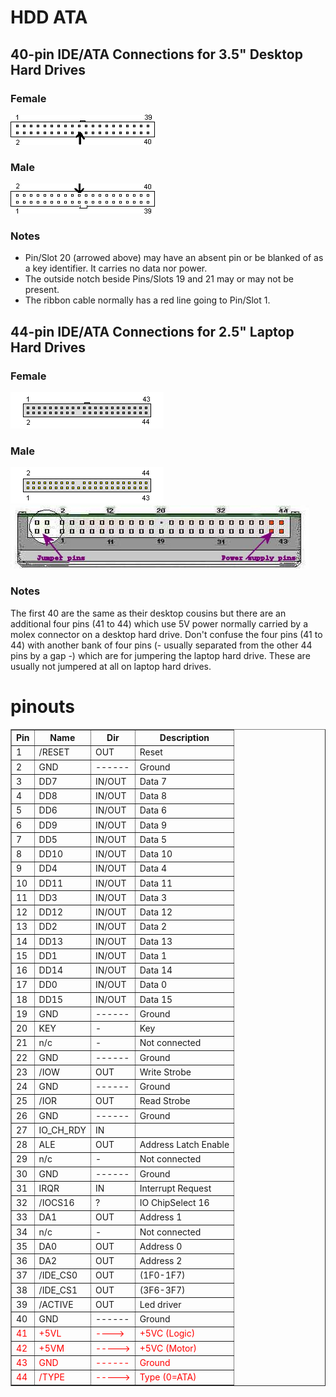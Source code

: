 # HDD ATA

## 40-pin IDE/ATA Connections for 3.5" Desktop Hard Drives

### Female
<img src="hdd-ata-cable-40pin-female.gif" />

### Male
<img src="hdd-ata-cable-40pin-male.gif" />

### Notes

* Pin/Slot 20 (arrowed above) may have an absent pin or be blanked of as a key identifier. It carries no data nor power.
* The outside notch beside Pins/Slots 19 and 21 may or may not be present.
* The ribbon cable normally has a red line going to Pin/Slot 1.


## 44-pin IDE/ATA Connections for 2.5" Laptop Hard Drives

### Female
<img src="hdd-ata-cable-44pin-female.gif" />

### Male
<img src="hdd-ata-cable-44pin-male.gif" />

<img src="hdd-ata-cable-44pin-jumpers.jpg" />

### Notes

The first 40 are the same as their desktop cousins but there are an additional four pins (41 to 44) which use 5V power normally carried by a molex connector on a desktop hard drive.
Don't confuse the four pins (41 to 44) with another bank of four pins (- usually separated from the other 44 pins by a gap -) which are for jumpering the laptop hard drive. These are usually not jumpered at all on laptop hard drives.


# pinouts

<table border="1">
  <tbody>
    <tr>
      <th>Pin</th>
      <th>Name</th>
      <th>Dir</th>
      <th>Description</th>
    </tr>
    <tr>
      <td>1</td>
      <td>/RESET</td>
      <td>OUT</td>
      <td>Reset</td>
    </tr>
    <tr>
      <td>2</td>
      <td>GND</td>
      <td>------</td>
      <td>Ground</td>
    </tr>
    <tr>
      <td>3</td>
      <td>DD7</td>
      <td>IN/OUT</td>
      <td>Data 7</td>
    </tr>
    <tr>
      <td>4</td>
      <td>DD8</td>
      <td>IN/OUT</td>
      <td>Data 8</td>
    </tr>
    <tr>
      <td>5</td>
      <td>DD6</td>
      <td>IN/OUT</td>
      <td>Data 6</td>
    </tr>
    <tr>
      <td>6</td>
      <td>DD9</td>
      <td>IN/OUT</td>
      <td>Data 9</td>
    </tr>
    <tr>
      <td>7</td>
      <td>DD5</td>
      <td>IN/OUT</td>
      <td>Data 5</td>
    </tr>
    <tr>
      <td>8</td>
      <td>DD10</td>
      <td>IN/OUT</td>
      <td>Data 10</td>
    </tr>
    <tr>
      <td>9</td>
      <td>DD4</td>
      <td>IN/OUT</td>
      <td>Data 4</td>
    </tr>
    <tr>
      <td>10</td>
      <td>DD11</td>
      <td>IN/OUT</td>
      <td>Data 11</td>
    </tr>
    <tr>
      <td>11</td>
      <td>DD3</td>
      <td>IN/OUT</td>
      <td>Data 3</td>
    </tr>
    <tr>
      <td>12</td>
      <td>DD12</td>
      <td>IN/OUT</td>
      <td>Data 12</td>
    </tr>
    <tr>
      <td>13</td>
      <td>DD2</td>
      <td>IN/OUT</td>
      <td>Data 2</td>
    </tr>
    <tr>
      <td>14</td>
      <td>DD13</td>
      <td>IN/OUT</td>
      <td>Data 13</td>
    </tr>
    <tr>
      <td>15</td>
      <td>DD1</td>
      <td>IN/OUT</td>
      <td>Data 1</td>
    </tr>
    <tr>
      <td>16</td>
      <td>DD14</td>
      <td>IN/OUT</td>
      <td>Data 14</td>
    </tr>
    <tr>
      <td>17</td>
      <td>DD0</td>
      <td>IN/OUT</td>
      <td>Data 0</td>
    </tr>
    <tr>
      <td>18</td>
      <td>DD15</td>
      <td>IN/OUT</td>
      <td>Data 15</td>
    </tr>
    <tr>
      <td>19</td>
      <td>GND</td>
      <td>------</td>
      <td>Ground</td>
    </tr>
    <tr>
      <td>20</td>
      <td>KEY</td>
      <td>-</td>
      <td>Key</td>
    </tr>
    <tr>
      <td>21</td>
      <td>n/c</td>
      <td>-</td>
      <td>Not connected</td>
    </tr>
    <tr>
      <td>22</td>
      <td>GND</td>
      <td>------</td>
      <td>Ground</td>
    </tr>
    <tr>
      <td>23</td>
      <td>/IOW</td>
      <td>OUT</td>
      <td>Write Strobe</td>
    </tr>
    <tr>
      <td>24</td>
      <td>GND</td>
      <td>------</td>
      <td>Ground</td>
    </tr>
    <tr>
      <td>25</td>
      <td>/IOR</td>
      <td>OUT</td>
      <td>Read Strobe</td>
    </tr>
    <tr>
      <td>26</td>
      <td>GND</td>
      <td>------</td>
      <td>Ground</td>
    </tr>
    <tr>
      <td>27</td>
      <td>IO_CH_RDY</td>
      <td>IN</td>
      <td>&nbsp;</td>
    </tr>
    <tr>
      <td>28</td>
      <td>ALE</td>
      <td>OUT</td>
      <td>Address Latch Enable</td>
    </tr>
    <tr>
      <td>29</td>
      <td>n/c</td>
      <td>-</td>
      <td>Not connected</td>
    </tr>
    <tr>
      <td>30</td>
      <td>GND</td>
      <td>------</td>
      <td>Ground</td>
    </tr>
    <tr>
      <td>31</td>
      <td>IRQR</td>
      <td>IN</td>
      <td>Interrupt Request</td>
    </tr>
    <tr>
      <td>32</td>
      <td>/IOCS16</td>
      <td>?</td>
      <td>IO ChipSelect 16</td>
    </tr>
    <tr>
      <td>33</td>
      <td>DA1</td>
      <td>OUT</td>
      <td>Address 1</td>
    </tr>
    <tr>
      <td>34</td>
      <td>n/c</td>
      <td>-</td>
      <td>Not connected</td>
    </tr>
    <tr>
      <td>35</td>
      <td>DA0</td>
      <td>OUT</td>
      <td>Address 0</td>
    </tr>
    <tr>
      <td>36</td>
      <td>DA2</td>
      <td>OUT</td>
      <td>Address 2</td>
    </tr>
    <tr>
      <td>37</td>
      <td>/IDE_CS0</td>
      <td>OUT</td>
      <td>(1F0-1F7)</td>
    </tr>
    <tr>
      <td>38</td>
      <td>/IDE_CS1</td>
      <td>OUT</td>
      <td>(3F6-3F7)</td>
    </tr>
    <tr>
      <td>39</td>
      <td>/ACTIVE</td>
      <td>OUT</td>
      <td>Led driver</td>
    </tr>
    <tr>
      <td>40</td>
      <td>GND</td>
      <td>------</td>
      <td>Ground</td>
    </tr>
    <tr>
      <td style="color: rgb(255, 0, 0);">41</td>
      <td style="color: rgb(255, 0, 0);">+5VL</td>
      <td style="color: rgb(255, 0, 0);">----&gt;</td>
      <td style="color: rgb(255, 0, 0);">+5VC (Logic)</td>
    </tr>
    <tr>
      <td style="color: rgb(255, 0, 0);">42</td>
      <td style="color: rgb(255, 0, 0);">+5VM</td>
      <td style="color: rgb(255, 0, 0);">-----&gt;</td>
      <td style="color: rgb(255, 0, 0);">+5VC (Motor)</td>
    </tr>
    <tr>
      <td style="color: rgb(255, 0, 0);">43</td>
      <td style="color: rgb(255, 0, 0);">GND</td>
      <td style="color: rgb(255, 0, 0);">------</td>
      <td style="color: rgb(255, 0, 0);">Ground</td>
    </tr>
    <tr>
      <td style="color: rgb(255, 0, 0);">44</td>
      <td style="color: rgb(255, 0, 0);">/TYPE</td>
      <td style="color: rgb(255, 0, 0);">-----&gt;</td>
      <td style="color: rgb(255, 0, 0);">Type (0=ATA)</td>
    </tr>
  </tbody>
</table>
